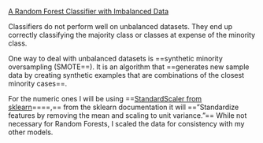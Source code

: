 [A Random Forest Classifier with Imbalanced Data](https://medium.com/analytics-vidhya/a-random-forest-classifier-with-imbalanced-data-7ef4d9ebedb8)

Classifiers do not perform well on unbalanced datasets. They end up correctly classifying the majority class or classes at expense of the minority class.

One way to deal with unbalanced datasets is ==synthetic minority oversampling (SMOTE==). It is an algorithm that ==generates new sample data by creating synthetic examples that are combinations of the closest minority cases==.

For the numeric ones I will be using ==[StandardScaler from sklearn](https://scikit-learn.org/stable/modules/generated/sklearn.preprocessing.StandardScaler.html)====,== from the sklearn documentation it will ==”Standardize features by removing the mean and scaling to unit variance.”== While not necessary for Random Forests, I scaled the data for consistency with my other models.

